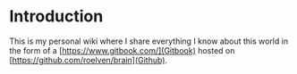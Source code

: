 # Introduction

This is my personal wiki where I share everything I know about this world in the form of a [https://www.gitbook.com/](Gitbook) hosted on [https://github.com/roelven/brain](Github). 
